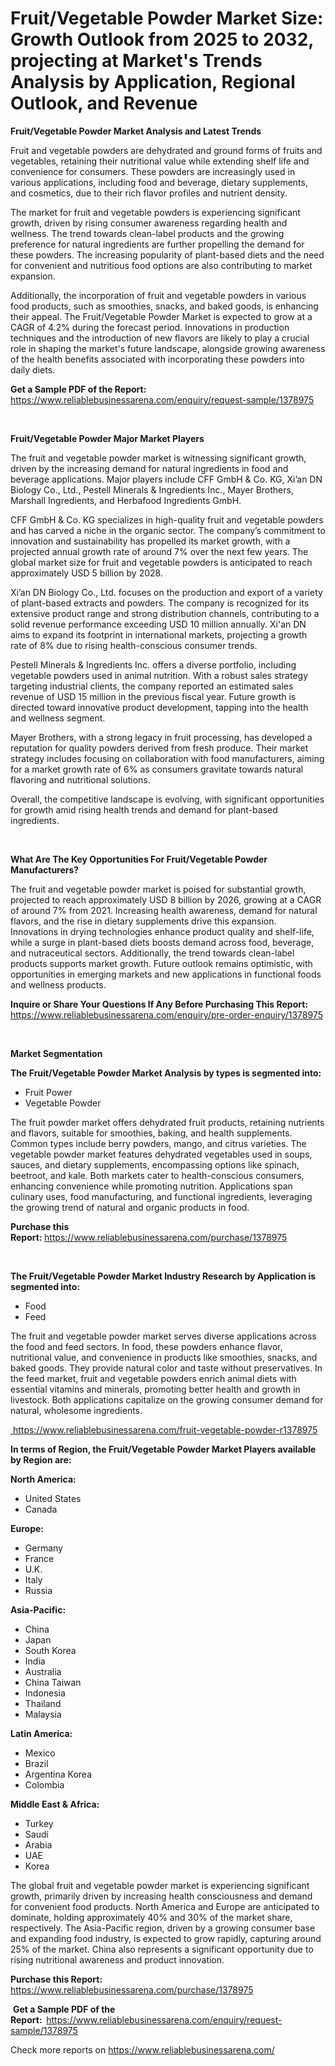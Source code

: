 <p><h1>Fruit/Vegetable Powder Market Size: Growth Outlook from 2025 to 2032, projecting at Market's Trends Analysis by Application, Regional Outlook, and Revenue</h1></p><p><strong>Fruit/Vegetable Powder Market Analysis and Latest Trends</strong></p>
<p><p>Fruit and vegetable powders are dehydrated and ground forms of fruits and vegetables, retaining their nutritional value while extending shelf life and convenience for consumers. These powders are increasingly used in various applications, including food and beverage, dietary supplements, and cosmetics, due to their rich flavor profiles and nutrient density.</p><p>The market for fruit and vegetable powders is experiencing significant growth, driven by rising consumer awareness regarding health and wellness. The trend towards clean-label products and the growing preference for natural ingredients are further propelling the demand for these powders. The increasing popularity of plant-based diets and the need for convenient and nutritious food options are also contributing to market expansion.</p><p>Additionally, the incorporation of fruit and vegetable powders in various food products, such as smoothies, snacks, and baked goods, is enhancing their appeal. The Fruit/Vegetable Powder Market is expected to grow at a CAGR of 4.2% during the forecast period. Innovations in production techniques and the introduction of new flavors are likely to play a crucial role in shaping the market's future landscape, alongside growing awareness of the health benefits associated with incorporating these powders into daily diets.</p></p>
<p><strong>Get a Sample PDF of the Report:&nbsp;</strong> <a href="https://www.reliablebusinessarena.com/enquiry/request-sample/1378975?utm_campaign=3218&utm_medium=2&utm_source=Github&utm_content=ia&utm_term=07042025&utm_id=fruitvegetable-powder">https://www.reliablebusinessarena.com/enquiry/request-sample/1378975</a></p>
<p>&nbsp;</p>
<p><strong>Fruit/Vegetable Powder Major Market Players</strong></p>
<p><p>The fruit and vegetable powder market is witnessing significant growth, driven by the increasing demand for natural ingredients in food and beverage applications. Major players include CFF GmbH & Co. KG, Xi’an DN Biology Co., Ltd., Pestell Minerals & Ingredients Inc., Mayer Brothers, Marshall Ingredients, and Herbafood Ingredients GmbH.</p><p>CFF GmbH & Co. KG specializes in high-quality fruit and vegetable powders and has carved a niche in the organic sector. The company’s commitment to innovation and sustainability has propelled its market growth, with a projected annual growth rate of around 7% over the next few years. The global market size for fruit and vegetable powders is anticipated to reach approximately USD 5 billion by 2028.</p><p>Xi’an DN Biology Co., Ltd. focuses on the production and export of a variety of plant-based extracts and powders. The company is recognized for its extensive product range and strong distribution channels, contributing to a solid revenue performance exceeding USD 10 million annually. Xi'an DN aims to expand its footprint in international markets, projecting a growth rate of 8% due to rising health-conscious consumer trends.</p><p>Pestell Minerals & Ingredients Inc. offers a diverse portfolio, including vegetable powders used in animal nutrition. With a robust sales strategy targeting industrial clients, the company reported an estimated sales revenue of USD 15 million in the previous fiscal year. Future growth is directed toward innovative product development, tapping into the health and wellness segment.</p><p>Mayer Brothers, with a strong legacy in fruit processing, has developed a reputation for quality powders derived from fresh produce. Their market strategy includes focusing on collaboration with food manufacturers, aiming for a market growth rate of 6% as consumers gravitate towards natural flavoring and nutritional solutions. </p><p>Overall, the competitive landscape is evolving, with significant opportunities for growth amid rising health trends and demand for plant-based ingredients.</p></p>
<p>&nbsp;</p>
<p><strong>What Are The Key Opportunities For Fruit/Vegetable Powder Manufacturers?</strong></p>
<p><p>The fruit and vegetable powder market is poised for substantial growth, projected to reach approximately USD 8 billion by 2026, growing at a CAGR of around 7% from 2021. Increasing health awareness, demand for natural flavors, and the rise in dietary supplements drive this expansion. Innovations in drying technologies enhance product quality and shelf-life, while a surge in plant-based diets boosts demand across food, beverage, and nutraceutical sectors. Additionally, the trend towards clean-label products supports market growth. Future outlook remains optimistic, with opportunities in emerging markets and new applications in functional foods and wellness products.</p></p>
<p><strong>Inquire or Share Your Questions If Any Before Purchasing This Report:</strong> <a href="https://www.reliablebusinessarena.com/enquiry/pre-order-enquiry/1378975?utm_campaign=3218&utm_medium=2&utm_source=Github&utm_content=ia&utm_term=07042025&utm_id=fruitvegetable-powder">https://www.reliablebusinessarena.com/enquiry/pre-order-enquiry/1378975</a></p>
<p>&nbsp;</p>
<p><strong>Market Segmentation</strong></p>
<p><strong>The Fruit/Vegetable Powder Market Analysis by types is segmented into:</strong></p>
<p><ul><li>Fruit Power</li><li>Vegetable Powder</li></ul></p>
<p><p>The fruit powder market offers dehydrated fruit products, retaining nutrients and flavors, suitable for smoothies, baking, and health supplements. Common types include berry powders, mango, and citrus varieties. The vegetable powder market features dehydrated vegetables used in soups, sauces, and dietary supplements, encompassing options like spinach, beetroot, and kale. Both markets cater to health-conscious consumers, enhancing convenience while promoting nutrition. Applications span culinary uses, food manufacturing, and functional ingredients, leveraging the growing trend of natural and organic products in food.</p></p>
<p><strong>Purchase this Report:&nbsp;</strong><a href="https://www.reliablebusinessarena.com/purchase/1378975?utm_campaign=3218&utm_medium=2&utm_source=Github&utm_content=ia&utm_term=07042025&utm_id=fruitvegetable-powder">https://www.reliablebusinessarena.com/purchase/1378975</a></p>
<p>&nbsp;</p>
<p><strong>The Fruit/Vegetable Powder Market Industry Research by Application is segmented into:</strong></p>
<p><ul><li>Food</li><li>Feed</li></ul></p>
<p><p>The fruit and vegetable powder market serves diverse applications across the food and feed sectors. In food, these powders enhance flavor, nutritional value, and convenience in products like smoothies, snacks, and baked goods. They provide natural color and taste without preservatives. In the feed market, fruit and vegetable powders enrich animal diets with essential vitamins and minerals, promoting better health and growth in livestock. Both applications capitalize on the growing consumer demand for natural, wholesome ingredients.</p></p>
<p><a href="https://www.reliablebusinessarena.com/fruit-vegetable-powder-r1378975?utm_campaign=3218&utm_medium=2&utm_source=Github&utm_content=ia&utm_term=07042025&utm_id=fruitvegetable-powder">&nbsp;https://www.reliablebusinessarena.com/fruit-vegetable-powder-r1378975</a></p>
<p><strong>In terms of Region, the Fruit/Vegetable Powder Market Players available by Region are:</strong></p>
<p>
    <p> <strong> North America: </strong>
        <ul>
            <li>United States</li>
            <li>Canada</li>
        </ul>
        </p> 
    <p> <strong> Europe: </strong>
        <ul>
            <li>Germany</li>
            <li>France</li>
            <li>U.K.</li>
            <li>Italy</li>
            <li>Russia</li>
        </ul>
        </p> 
    <p> <strong> Asia-Pacific: </strong>
        <ul>
            <li>China</li>
            <li>Japan</li>
            <li>South Korea</li>
            <li>India</li>
            <li>Australia</li>
            <li>China Taiwan</li>
            <li>Indonesia</li>
            <li>Thailand</li>
            <li>Malaysia</li>
        </ul>
        </p> 
    <p> <strong> Latin America: </strong>
        <ul>
            <li>Mexico</li>
            <li>Brazil</li>
            <li>Argentina Korea</li>
            <li>Colombia</li>
        </ul>
        </p> 
    <p> <strong> Middle East & Africa: </strong>
        <ul>
            <li>Turkey</li>
            <li>Saudi</li>
            <li>Arabia</li>
            <li>UAE</li>
            <li>Korea</li>
        </ul>
    </p>
    </p>
<p><p>The global fruit and vegetable powder market is experiencing significant growth, primarily driven by increasing health consciousness and demand for convenient food products. North America and Europe are anticipated to dominate, holding approximately 40% and 30% of the market share, respectively. The Asia-Pacific region, driven by a growing consumer base and expanding food industry, is expected to grow rapidly, capturing around 25% of the market. China also represents a significant opportunity due to rising nutritional awareness and product innovation.</p></p>
<p><strong>Purchase this Report: </strong><a href="https://www.reliablebusinessarena.com/purchase/1378975?utm_campaign=3218&utm_medium=2&utm_source=Github&utm_content=ia&utm_term=07042025&utm_id=fruitvegetable-powder">https://www.reliablebusinessarena.com/purchase/1378975</a></p>
<p>&nbsp;<strong>Get a Sample PDF of the Report:&nbsp;&nbsp;</strong><a href="https://www.reliablebusinessarena.com/enquiry/request-sample/1378975?utm_campaign=3218&utm_medium=2&utm_source=Github&utm_content=ia&utm_term=07042025&utm_id=fruitvegetable-powder">https://www.reliablebusinessarena.com/enquiry/request-sample/1378975</a></p>
<p><strong></strong></p>
<p>Check more reports on <a href="https://www.reliablebusinessarena.com/?utm_campaign=3218&utm_medium=2&utm_source=Github&utm_content=ia&utm_term=07042025&utm_id=fruitvegetable-powder">https://www.reliablebusinessarena.com/</a></p>